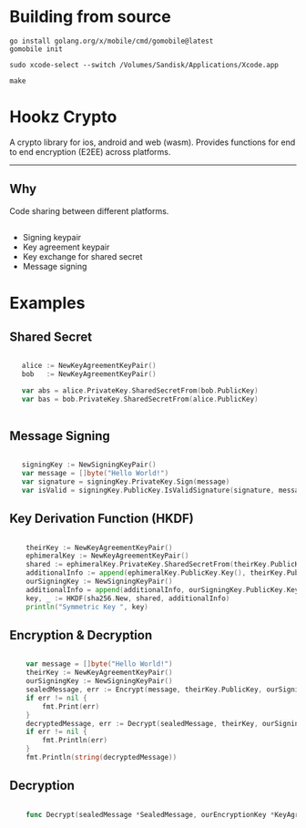 # Building from source

```
go install golang.org/x/mobile/cmd/gomobile@latest
gomobile init
```

```
sudo xcode-select --switch /Volumes/Sandisk/Applications/Xcode.app
```

```
make
```


# Hookz Crypto
 A crypto library for ios, android and web (wasm). Provides functions for end to end encryption (E2EE) across platforms.

 ---

## Why
 Code sharing between different platforms.

## 
- Signing keypair
- Key agreement keypair
- Key exchange for shared secret
- Message signing

# Examples

## Shared Secret

 ```go

	alice := NewKeyAgreementKeyPair()
	bob   := NewKeyAgreementKeyPair()

	var abs = alice.PrivateKey.SharedSecretFrom(bob.PublicKey)
	var bas = bob.PrivateKey.SharedSecretFrom(alice.PublicKey)
	
 ```

## Message Signing

 ```go

	signingKey := NewSigningKeyPair()
	var message = []byte("Hello World!")
	var signature = signingKey.PrivateKey.Sign(message)
	var isValid = signingKey.PublicKey.IsValidSignature(signature, message)

```

## Key Derivation Function (HKDF)

```go

	theirKey := NewKeyAgreementKeyPair()
	ephimeralKey := NewKeyAgreementKeyPair()
	shared := ephimeralKey.PrivateKey.SharedSecretFrom(theirKey.PublicKey)
	additionalInfo := append(ephimeralKey.PublicKey.Key(), theirKey.PublicKey.Key()...)
	ourSigningKey := NewSigningKeyPair()
	additionalInfo = append(additionalInfo, ourSigningKey.PublicKey.Key()...)
	key, _ := HKDF(sha256.New, shared, additionalInfo)
	println("Symmetric Key ", key)

```

## Encryption & Decryption
```go

	var message = []byte("Hello World!")
	theirKey := NewKeyAgreementKeyPair()
	ourSigningKey := NewSigningKeyPair()
	sealedMessage, err := Encrypt(message, theirKey.PublicKey, ourSigningKey)
	if err != nil {
		fmt.Print(err)
	}
	decryptedMessage, err := Decrypt(sealedMessage, theirKey, ourSigningKey.PublicKey)
	if err != nil {
		fmt.Println(err)
	}
	fmt.Println(string(decryptedMessage))
```

## Decryption
```go

	func Decrypt(sealedMessage *SealedMessage, ourEncryptionKey *KeyAgreementKeyPair, theirSigningKey *SigningPublicKey) ([]byte, error)

```